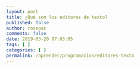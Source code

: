 ```yaml
---
layout: post
title: ¿Qué son los editores de texto?
published: false
author: rosepac
comments: false
date: 2019-03-20 07:03:05
tags: [ ]
categories: [ ]
permalink: /aprender/programacion/editores-texto
---
```

